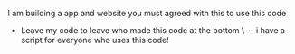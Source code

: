 I am building a app and website you must agreed with this to use this code 
- Leave my code to leave who made this code at the bottom 
 \ 
  -- i have a script for everyone who uses this code!
